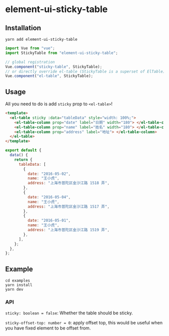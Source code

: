 # element-ui-sticky-table

## Installation

```
yarn add element-ui-sticky-table
```

```js
import Vue from "vue";
import StickyTable from "element-ui-sticky-table";

// global registration
Vue.component("sticky-table", StickyTable);
// or directly override el-table (StickyTable is a superset of ElTable)
Vue.component("el-table", StickyTable);
```

## Usage

All you need to do is add `sticky` prop to `<el-table>`!

```html
<template>
  <el-table sticky :data="tableData" style="width: 100%;">
    <el-table-column prop="date" label="日期" width="180"> </el-table-column>
    <el-table-column prop="name" label="姓名" width="180"> </el-table-column>
    <el-table-column prop="address" label="地址"> </el-table-column>
  </el-table>
</template>
```

```javascript
export default {
  data() {
    return {
      tableData: [
        {
          date: "2016-05-02",
          name: "王小虎",
          address: "上海市普陀区金沙江路 1518 弄",
        },
        {
          date: "2016-05-04",
          name: "王小虎",
          address: "上海市普陀区金沙江路 1517 弄",
        },
        {
          date: "2016-05-01",
          name: "王小虎",
          address: "上海市普陀区金沙江路 1519 弄",
        },
      ],
    };
  },
};
```

## Example

```
cd examples
yarn install
yarn dev
```

### API

`sticky: boolean = false`: Whether the table should be sticky.

`sticky-offset-top: number = 0`: apply offset top, this would be useful when you have fixed element to be offset from.
